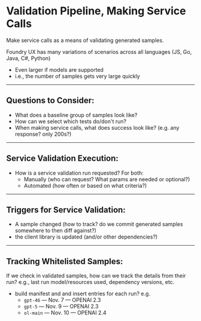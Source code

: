 # Validation Pipeline, Making Service Calls

Make service calls as a means of validating generated samples.

Foundry UX has many variations of scenarios across all languages (JS, Go, Java, C#, Python)
- Even larger if models are supported
- i.e., the number of samples gets very large quickly

---

## Questions to Consider:
- What does a baseline group of samples look like?
- How can we select which tests do/don't run?
- When making service calls, what does success look like? (e.g. any response? only 200s?)

---

## Service Validation Execution:
- How is a service validation run requested? For both:
  - Manually (who can request? What params are needed or optional?)
  - Automated (how often or based on what criteria?)

---

## Triggers for Service Validation:
- A sample changed (how to track? do we commit generated samples somewhere to then diff against?)
- the client library is updated (and/or other dependencies?)

---

## Tracking Whitelisted Samples:
If we check in validated samples, how can we track the details from their run?
e.g., last run model/resources used, dependency versions, etc.
- build manifest and and insert entries for each run? e.g.
    - `gpt-46` — Nov. 7 — OPENAI 2.3
    - `gpt-5` — Nov. 9 — OPENAI 2.3
    - `ol-main` — Nov. 10 — OPENAI 2.4
